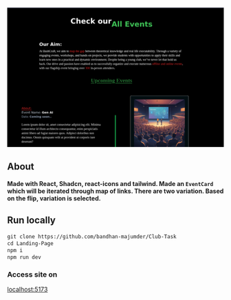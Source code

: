 ![alt text](image.png)

## About
#### Made with React, Shadcn, react-icons and tailwind. Made an `EventCard` which will be iterated through map of links. There are two variation. Based on the flip, variation is selected.

## Run locally
```
git clone https://github.com/bandhan-majumder/Club-Task
cd Landing-Page
npm i
npm run dev
```

### Access site on 
[localhost:5173](http://localhost:5173)